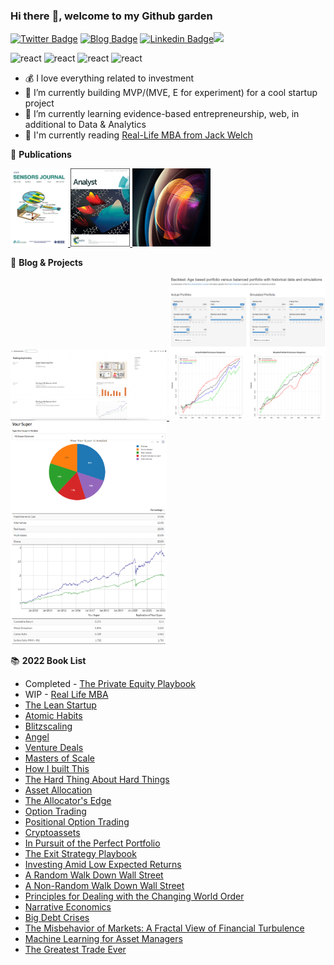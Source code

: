 ### Hi there :wave:, welcome to my Github garden

[![Twitter Badge](https://img.shields.io/badge/-fred__yu1-blue?style=flat&logo=Twitter&logoColor=white&link=https://www.twitter.com/fred_yu1)](https://www.twitter.com/fred_yu1) [![Blog Badge](https://img.shields.io/badge/-Personal%20Blog-47CCCC?style=flat&logo=Google-Chrome&logoColor=white&link=https://fredyu.me/)](https://www.fredyu.me/) [![Linkedin Badge](https://img.shields.io/badge/-FredYu-blue?style=flat&logo=Linkedin&logoColor=white&link=https://www.linkedin.com/in/fy2/)](https://www.linkedin.com/in/fy2/)![](https://visitor-badge.glitch.me/badge?page_id=https://github.com/fredyuu&style=flat-square&color=0088cc)


<p align="left">
<img src="https://www.r-project.org/Rlogo.png" alt="react" width="25" height="25" />
<img src="https://img.icons8.com/cotton/344/book.png" alt="react" width="25" height="25" />
<img src="https://img.icons8.com/material/452/programming.png" alt="react" width="25" height="25" />
<img src="https://img.icons8.com/external-xnimrodx-lineal-color-xnimrodx/344/external-invest-marketing-xnimrodx-lineal-color-xnimrodx.png" alt="react" width="25" height="25" />
</p>

-   💰 I love everything related to investment
-   :telescope: I’m currently building MVP/(MVE, E for experiment) for a cool startup project
-   :seedling: I’m currently learning evidence-based entrepreneurship, web, in additional to Data & Analytics
-   :book: I'm currently reading [Real-Life MBA from Jack Welch](https://www.amazon.com/Real-Life-MBA-Winning-Building-Growing/dp/0062362801)

:school: **Publications**

<p float="left">
    <a href="https://doi.org/10.1109/JSEN.2019.2961419">
     <img alt="Vis" src="images/ieee.png" title="Fluorescence-Based Determination of Olive Oil Quality Using an Endoscopic Smart Mobile Spectrofluorimeter" height="125">
    </a>
    <a href="https://doi.org/10.1039/C7AN00535K">
     <img alt="Vis" src="images/analyst.jpeg" title="Time-resolved and temperature tuneable measurements of fluorescent intensity using a smartphone fluorimeter" height="125">
    </a>
    <a href="https://doi.org/10.1364/APOS.2016.W2A.2">
     <img alt="Vis" src="images/optica.jpeg" title="Temperature Controlled Portable Smartphone Fluorimeter" height="125">
    </a>
</p>

:memo: **Blog & Projects**

<p float="left">
    <a href="https://fredyu.me/">
     <img alt="Vis" src="images/blog.png" title="Visual Blog" width="250">
    </a>
    <a href="https://fredyu.shinyapps.io/age_based_portfolio_versus_balanced_portfolio/">
     <img alt="Vis" src="images/time_div.png" title="Visual Blog" width="250">
    </a>    
    <a href="https://fredyu.shinyapps.io/Selecti/">
     <img alt="Vis" src="images/allo.png" title="Visual Blog" width="250">
    </a>    
</p>

📚 **2022 Book List**

- Completed - [The Private Equity Playbook](https://www.amazon.com/Private-Equity-Playbook-Managements-Working-ebook/dp/B07NFXRL3K/)
- WIP - [Real Life MBA](https://www.amazon.com/Real-Life-MBA-Winning-Building-Growing/dp/0062362801)
- [The Lean Startup](https://www.amazon.com/Lean-Startup-Entrepreneurs-Continuous-Innovation/dp/0307887898)
- [Atomic Habits](https://www.amazon.com/Atomic-Habits-Proven-Build-Break-ebook/dp/B07D23CFGR)
- [Blitzscaling](https://www.amazon.com/Blitzscaling-Lightning-Fast-Building-Massively-Companies-ebook/dp/B07BBR9KCY/)
- [Angel](https://www.amazon.com/Angel-Invest-Technology-Startups-Timeless-Investor/dp/0062560700)
- [Venture Deals](https://www.amazon.com/dp/B07YL8NHLH)
- [Masters of Scale](https://www.amazon.com/Masters-Scale-Surprising-successful-entrepreneurs-ebook/dp/B08PK2HR6H/)
- [How I built This](https://www.amazon.com/How-Built-This-Unexpected-Entrepreneurs-ebook/dp/B086ML44T1/)
- [The Hard Thing About Hard Things](https://www.amazon.com/Hard-Thing-About-Hard-Things-audiobook/dp/B00I0A6HUO)
- [Asset Allocation](https://www.amazon.com/gp/product/B09BBW5MSK)
- [The Allocator's Edge](https://www.amazon.com/Allocators-Edge-alternative-investments-diversification-ebook/dp/B097RL8W37)
- [Option Trading](https://www.amazon.com/dp/0470497106)
- [Positional Option Trading](https://www.amazon.com/dp/1119583519)
- [Cryptoassets](https://www.amazon.com/Cryptoassets-Innovative-Investors-Bitcoin-Beyond-ebook/dp/B0743MPV9R)
- [In Pursuit of the Perfect Portfolio](https://www.amazon.com/gp/product/B08WYR662K)
- [The Exit Strategy Playbook](https://www.amazon.com/Exit-Strategy-Playbook-Definitive-Selling-Business-ebook/dp/B09D37DS6T)
- [Investing Amid Low Expected Returns](https://www.amazon.com/Investing-Amid-Low-Expected-Returns/dp/1119860199)
- [A Random Walk Down Wall Street](https://www.amazon.com/Random-Walk-Down-Wall-Street/dp/0393358380)
- [A Non-Random Walk Down Wall Street](https://www.amazon.com/Non-Random-Walk-Down-Wall-Street/dp/0691092567)
- [Principles for Dealing with the Changing World Order](https://www.amazon.com/dp/1982160276)
- [Narrative Economics](https://www.amazon.com/gp/product/B087YYKL79)
- [Big Debt Crises](https://www.amazon.com/dp/057856565X)
- [The Misbehavior of Markets: A Fractal View of Financial Turbulence](https://www.amazon.com/dp/0465043577)
- [Machine Learning for Asset Managers](https://www.amazon.com/Machine-Learning-Managers-Elements-Quantitative/dp/1108792898/)
- [The Greatest Trade Ever](https://www.amazon.com/dp/0385529945)
